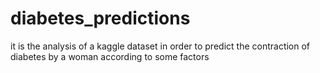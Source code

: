 # diabetes_predictions
it is the analysis of a kaggle dataset in order to predict the contraction of diabetes by a woman according to some factors 
